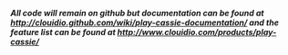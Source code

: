 ***All code will remain on github but documentation can be found at  http://clouidio.github.com/wiki/play-cassie-documentation/ and the feature list can be found at http://www.clouidio.com/products/play-cassie/***

